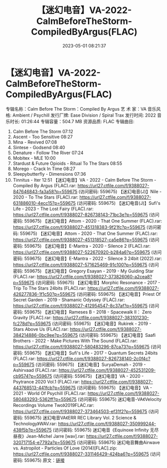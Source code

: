 ﻿---
title: 【迷幻电音】VA-2022-CalmBeforeTheStorm-CompiledByArgus(FLAC)
date: 2023-05-01 08:21:37
categories: 古典音乐、新世纪、纯音雅乐
tags: 纯音雅乐
---
# 【迷幻电音】VA-2022-CalmBeforeTheStorm-CompiledByArgus(FLAC)

专辑名称：Calm Before The Storm：Compiled By
Argus
艺 术 家：VA
音乐风格: Ambient / Psychill
发行厂牌: Ease Division / Spiral Trax
发行时间: 2022
音乐时长: 01:26:44
专辑容量：504.7 MB
资源品质: FLAC
专辑曲目:
01. Calm Before The Storm 07:12
02. Ascent - Too Sensitive 08:27
03. Mina - Revived 07:08
04. Sintese - Godsend 08:40
05. Denature - Follow The River 07:24
06. Mobitex - MLE 10:00
07. Stardust & Future Opioids - Ritual To The Stars
08:55
08. Morego - Crack In Time 08:27
09. Sleepybutterfly - Dimensions 07:36
10. Tinnitus - Iter 12:51
【迷幻电音】VA - 2022 - Calm Before The Storm - Compiled By Argus
(FLAC).rar: https://url27.ctfile.com/f/9388027-847646843-fa3a58?p=559675
(访问密码: 559675)
【迷幻电音(J)】Nile - 2020 - To The Stars (FLAC).rar: https://url27.ctfile.com/f/9388027-631886010-4ecc15?p=559675
(访问密码: 559675)
【迷幻电音(J)】Sufi's Life - 2023 - The Lost Fairy (FLAC).rar:
https://url27.ctfile.com/f/9388027-826738143-71bc3e?p=559675
(访问密码: 559675)
【迷幻电音】Attom - 2020 - That One Summer (FLAC).rar: https://url27.ctfile.com/f/9388027-451318383-9f21fc?p=559675
(访问密码: 559675)
【迷幻电音】Attom - 2020 - That One Summer (FLAC).rar: https://url27.ctfile.com/f/9388027-451318527-ca5e86?p=559675
(访问密码: 559675)
【迷幻电音】E-Mantra - 2020 - Silence 2 (FLAC).rar: https://url27.ctfile.com/f/9388027-522670920-b284a6?p=559675
(访问密码: 559675)
【迷幻电音】E-Mantra - 2022 - Silence 3 24bit (2022).rar: https://url27.ctfile.com/f/9388027-571625469-91c100?p=559675
(访问密码: 559675)
【迷幻电音】Gregory Esayan - 2019 - My Guiding Star (FLAC).rar:
https://url27.ctfile.com/f/9388027-373826060-a2cea8?p=559675
(访问密码: 559675)
【迷幻电音】Morphic Resonance - 2017 - Trip To The Stars 24bits
(FLAC).rar: https://url27.ctfile.com/f/9388027-426277836-1f1c50?p=559675
(访问密码: 559675)
【迷幻电音】Priest Of Secret Garden - 2019 - Shamanic Odyssey
(FLAC).rar: https://url27.ctfile.com/f/9388027-412954547-8c37af?p=559675
(访问密码: 559675)
【迷幻电音】Rameses B - 2018 - Spacewalk II： Zero Gravity [FLAC].rar:
https://url27.ctfile.com/f/9388027-383101230-fc278d?p=559675
(访问密码: 559675)
【迷幻电音】Rukirek - 2019 - Stars Above Us (FLAC).rar: https://url27.ctfile.com/f/9388027-384214886-0bc9ee?p=559675
(访问密码: 559675)
【迷幻电音】Saafi Brothers - 2022 - Make Pictures With The Sound
(FLAC).rar: https://url27.ctfile.com/f/9388027-580483296-87ca73?p=559675
(访问密码: 559675)
【迷幻电音】Sufi's Life - 2017 - Quantum Secrets 24bits (FLAC).rar:
https://url27.ctfile.com/f/9388027-826738140-2c0f4c?p=559675
(访问密码: 559675)
【迷幻电音】SuryaDemah - 2019 - Ashirvaad (FLAC).rar: https://url27.ctfile.com/f/9388027-452531209-cb9574?p=559675
(访问密码: 559675)
【迷幻电音】VA - 2020 - Psytrance 2020 Vol.1 (FLAC).rar: https://url27.ctfile.com/f/9388027-443768513-441fcb?p=559675
(访问密码: 559675)
【迷幻电音】VA - 2021 - World Of Psychill (FLAC).rar: https://url27.ctfile.com/f/9388027-580483293-5362ff?p=559675
(访问密码: 559675)
迷幻电音-VA《Velocity Recordings Volume Two》2019FLAC.rar: https://url27.ctfile.com/f/9388027-373464503-ef31f2?p=559675
(访问密码: 559675)
迷幻电音VA《ERR REC Library Vol. 2 Science & Technology》WAV.rar:
https://url27.ctfile.com/f/9388027-350999244-438f5b?p=559675
(访问密码: 559675)
迷幻电音《Equinoxe Infinity 无尽昼夜》Jean-Michel Jarre [wav].rar:
https://url27.ctfile.com/f/9388027-320717154-e7792a?p=559675
(访问密码: 559675)
迷幻电音舞曲Airwave vs. Astropilot - Particles Of Love
(2014)[FLAC].zip: https://url27.ctfile.com/f/9388027-331146429-424ba6?p=559675
(访问密码: 559675)
原文：[链接](https://blog.sina.com.cn/s/blog_1647c7e76010311oi.html)